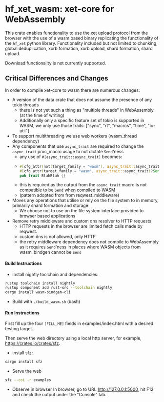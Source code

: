 # hf_xet_wasm: xet-core for WebAssembly

This crate enables functionality to use the xet upload protocol from the browser with the use of a wasm based binary replicating the functionality of the `hf_xet` python library.
Functionality included but not limited to chunking, global deduplication, xorb formation, xorb upload, shard formation, shard upload.

Download functionality is not currently supported.

## Critical Differences and Changes

In order to compile xet-core to wasm there are numerous changes:

- A version of the data crate that does not assume the presence of any tokio threads
  - there is not yet such a thing as "multiple threads" in WebAssembly (at the time of writing)
  - Additionally only a specific feature set of tokio is supported in WASM, we only use those traits: ["sync", "rt", "macros", "time", "io-util"]
- To support multithreading we use web workers (wasm_thread dependency)
- Any components that use `async_trait` are required to change the `async_trait` proc_macro usage to not dictate `Send`'ness
  - any use of `#[async_trait::async_trait]` becomes:
  - ```rust
    #[cfg_attr(not(target_family = "wasm"), async_trait::async_trait)]
    #[cfg_attr(target_family = "wasm", async_trait::async_trait(?Send))]
    pub trait BlahBlah {}
    ```
  - this is required as the output from the `async_trait` macro is not compatible to be `Send` when compiled to WASM
  - (pattern adopted from from reqwest_middleware)
- Moves any operations that utilise or rely on the file system to in memory, primarily shard formation and storage
  - We choose not to use on the file system interface provided to browser based applications
- Remove retry middleware and custom dns resolver to HTTP requests
  - HTTP requests in the browser are limited fetch calls made by reqwest.
  - custom dns is not allowed, only HTTP
  - the retry middleware dependency does not compile to WebAssembly as it requires `Send`'ness in places where WASM objects from wasm_bindgen cannot be `Send`

#### Build Instructions

- Install nightly toolchain and dependencies:
```bash
rustup toolchain install nightly
rustup component add rust-src --toolchain nightly
cargo install wasm-bindgen-cli
```
- Build with `./build_wasm.sh` (bash) 

#### Run Instructions
First fill up the four `[FILL_ME]` fields in examples/index.html with a desired testing target.

Then serve the web directory using a local http server, for example, https://crates.io/crates/sfz.

- Install sfz:
```bash
cargo install sfz
```

- Serve the web
```bash
sfz --coi -r examples
```

- Observe in browser
In browser, go to URL http://127.0.0.1:5000, hit F12 and check the output
under the "Console" tab.